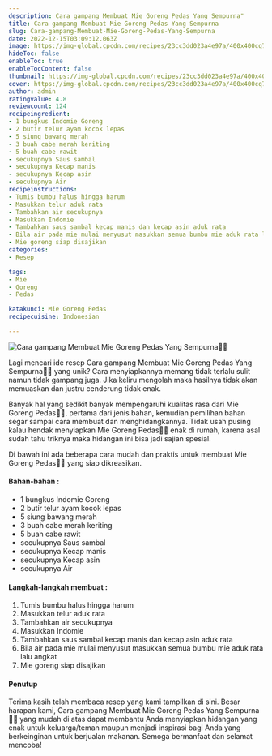 ```yaml
---
description: Cara gampang Membuat Mie Goreng Pedas Yang Sempurna"
title: Cara gampang Membuat Mie Goreng Pedas Yang Sempurna
slug: Cara-gampang-Membuat-Mie-Goreng-Pedas-Yang-Sempurna
date: 2022-12-15T03:09:12.063Z
image: https://img-global.cpcdn.com/recipes/23cc3dd023a4e97a/400x400cq70/photo.jpg
hideToc: false
enableToc: true
enableTocContent: false
thumbnail: https://img-global.cpcdn.com/recipes/23cc3dd023a4e97a/400x400cq70/photo.jpg
cover: https://img-global.cpcdn.com/recipes/23cc3dd023a4e97a/400x400cq70/photo.jpg
author: admin
ratingvalue: 4.8
reviewcount: 124
recipeingredient:
- 1 bungkus Indomie Goreng
- 2 butir telur ayam kocok lepas
- 5 siung bawang merah
- 3 buah cabe merah keriting
- 5 buah cabe rawit
- secukupnya Saus sambal
- secukupnya Kecap manis
- secukupnya Kecap asin
- secukupnya Air
recipeinstructions:
- Tumis bumbu halus hingga harum
- Masukkan telur aduk rata
- Tambahkan air secukupnya
- Masukkan Indomie
- Tambahkan saus sambal kecap manis dan kecap asin aduk rata
- Bila air pada mie mulai menyusut masukkan semua bumbu mie aduk rata lalu angkat
- Mie goreng siap disajikan
categories:
- Resep

tags:
- Mie
- Goreng
- Pedas

katakunci: Mie Goreng Pedas
recipecuisine: Indonesian

---
```


![Cara gampang Membuat Mie Goreng Pedas Yang Sempurna👩‍🍳](https://img-global.cpcdn.com/recipes/23cc3dd023a4e97a/400x400cq70/photo.jpg)

Lagi mencari ide resep Cara gampang Membuat Mie Goreng Pedas Yang Sempurna👩‍🍳 yang unik? Cara menyiapkannya memang tidak terlalu sulit namun tidak gampang juga. Jika keliru mengolah maka hasilnya tidak akan memuaskan dan justru cenderung tidak enak.

Banyak hal yang sedikit banyak mempengaruhi kualitas rasa dari Mie Goreng Pedas👩‍🍳, pertama dari jenis bahan, kemudian pemilihan bahan segar sampai cara membuat dan menghidangkannya. Tidak usah pusing kalau hendak menyiapkan Mie Goreng Pedas👩‍🍳 enak di rumah, karena asal sudah tahu triknya maka hidangan ini bisa jadi sajian spesial.

Di bawah ini ada beberapa cara mudah dan praktis untuk membuat Mie Goreng Pedas👩‍🍳 yang siap dikreasikan.

<!--inarticleads1-->

#### Bahan-bahan :

- 1 bungkus Indomie Goreng
- 2 butir telur ayam kocok lepas
- 5 siung bawang merah
- 3 buah cabe merah keriting
- 5 buah cabe rawit
- secukupnya Saus sambal
- secukupnya Kecap manis
- secukupnya Kecap asin
- secukupnya Air

<!--inarticleads2-->

#### Langkah-langkah membuat :

1. Tumis bumbu halus hingga harum
1. Masukkan telur aduk rata
1. Tambahkan air secukupnya
1. Masukkan Indomie
1. Tambahkan saus sambal kecap manis dan kecap asin aduk rata
1. Bila air pada mie mulai menyusut masukkan semua bumbu mie aduk rata lalu angkat
1. Mie goreng siap disajikan

#### Penutup

Terima kasih telah membaca resep yang kami tampilkan di sini. Besar harapan kami, Cara gampang Membuat Mie Goreng Pedas Yang Sempurna👩‍🍳 yang mudah di atas dapat membantu Anda menyiapkan hidangan yang enak untuk keluarga/teman maupun menjadi inspirasi bagi Anda yang berkeinginan untuk berjualan makanan. Semoga bermanfaat dan selamat mencoba!